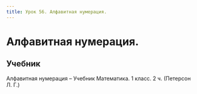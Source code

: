 ```yaml
---
title: Урок 56. Алфавитная нумерация. 
---
```


# Алфавитная нумерация. 

## Учебник

Алфавитная нумерация – Учебник Математика. 1 класс. 2 ч. (Петерсон Л. Г.)